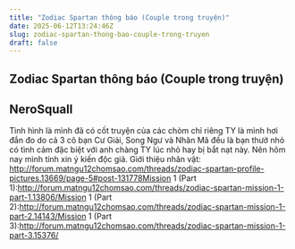 ```yaml
---
title: "Zodiac Spartan thông báo (Couple trong truyện)"
date: 2025-06-12T13:24:46Z
slug: zodiac-spartan-thong-bao-couple-trong-truyen
draft: false
---
```


## Zodiac Spartan thông báo (Couple trong truyện)

## NeroSquall

Tình hình là mình đã có cốt truyện của các chòm chỉ riêng TY là mình hơi đắn đo do cả 3 cô bạn Cư Giải, Song Ngư và Nhân Mã đều là bạn thưở nhỏ có tình cảm đặc biệt với anh chàng TY lúc nhỏ hay bị bắt nạt này. Nên hôm nay mình tính xin ý kiến độc giả.
 Giới thiệu nhân vật: http://forum.matngu12chomsao.com/threads/zodiac-spartan-profile-pictures.13669/page-5#post-131778Mission 1 (Part 1):http://forum.matngu12chomsao.com/threads/zodiac-spartan-mission-1-part-1.13806/Mission 1 (Part 2):http://forum.matngu12chomsao.com/threads/zodiac-spartan-mission-1-part-2.14143/Mission 1 (Part 3):http://forum.matngu12chomsao.com/threads/zodiac-spartan-mission-1-part-3.15376/